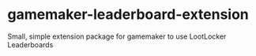 # gamemaker-leaderboard-extension
Small, simple extension package for gamemaker to use LootLocker Leaderboards
